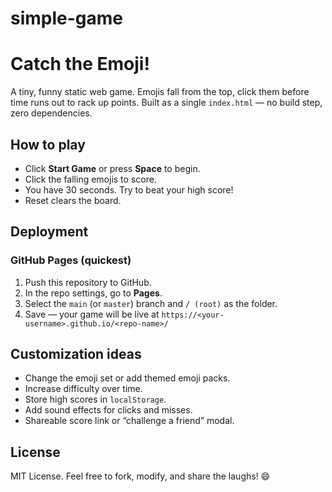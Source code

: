 # simple-game

# Catch the Emoji!

A tiny, funny static web game. Emojis fall from the top, click them before time runs out to rack up points. Built as a single `index.html` — no build step, zero dependencies.

## How to play

- Click **Start Game** or press **Space** to begin.
- Click the falling emojis to score.
- You have 30 seconds. Try to beat your high score!
- Reset clears the board.

## Deployment

### GitHub Pages (quickest)

1. Push this repository to GitHub.
2. In the repo settings, go to **Pages**.
3. Select the `main` (or `master`) branch and `/ (root)` as the folder.
4. Save — your game will be live at `https://<your-username>.github.io/<repo-name>/`

## Customization ideas

- Change the emoji set or add themed emoji packs.
- Increase difficulty over time.
- Store high scores in `localStorage`.
- Add sound effects for clicks and misses.
- Shareable score link or “challenge a friend” modal.

## License

MIT License. Feel free to fork, modify, and share the laughs! 😄
